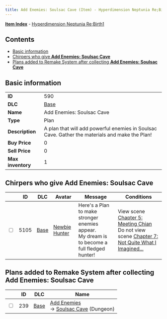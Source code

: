 ```yaml
---
title: Add Enemies: Soulsac Cave (Item) - Hyperdimension Neptunia Re;Birth1
---
```


[**Item Index**](/neptunia/rb1/item/index.html) - [Hyperdimension Neptunia Re;Birth1](/neptunia/rb1)

## Contents

- [Basic information](#basic-information)
- [Chirpers who give **Add Enemies: Soulsac Cave**](#chirpers-who-give-add-enemies-soulsac-cave)
- [Plans added to Remake System after collecting **Add Enemies: Soulsac Cave**](#plans-added-to-remake-system-after-collecting-add-enemies-soulsac-cave)
## Basic information

|   |   |
| -- | -- |
| **ID** | 590 |
| **DLC** | [Base](/neptunia/rb1/dlc/1-base.html) |
| **Name** | Add Enemies: Soulsac Cave |
| **Type** | Plan |
| **Description** | A plan that will add powerful enemies in Soulsac Cave. Gather the materials and make the Plan! |
| **Buy Price** | 0 |
| **Sell Price** | 0 |
| **Max inventory** | 1 |


## Chirpers who give **Add Enemies: Soulsac Cave**

|    | ID | DLC | Avatar | Message | Conditions |
| -- | -- | --- | ------ | ------- | ---------- |
| <input type="checkbox" id="rb1-chirper-event-1-5105" class="trackbox" /> | 5105 | [Base](/neptunia/rb1/dlc/1-base.html) | [Newbie Hunter](/neptunia/rb1/undefined/1-228-newbie-hunter.html) | Here's a Plan to make stronger enemies appear.<br />My dream is to become a full fledged hunter! | View scene [Chapter 5: Meeting Chian](/neptunia/rb1/scene/1-505-chapter-5-meeting-chian.html)<br />Do not view scene [Chapter 7: Not Quite What I Imagined...](/neptunia/rb1/scene/1-701-chapter-7-not-quite-what-i-imagined.html) |


## Plans added to Remake System after collecting **Add Enemies: Soulsac Cave**

|    | ID | DLC | Name |
| -- | -- | --- | ---- |
| <input type="checkbox" id="rb1-remake-1-239" class="trackbox" /> | 239 | [Base](/neptunia/rb1/dlc/1-base.html) | [Add Enemies](/neptunia/rb1/remake/1-239-add-enemies.html)<br /> → [Soulsac Cave](/neptunia/rb1/dungeon/1-16-soulsac-cave.html) (Dungeon) |
